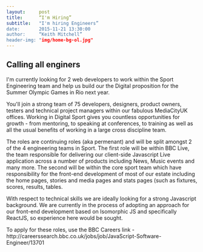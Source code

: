```yaml
---
layout:     post
title:      “I'm Hiring”
subtitle:   "I'm hiring Engineers”
date:       2015-11-21 13:30:00
author:     “Keith Mitchell”
header-img: "img/home-bg-ol.jpg"
---
```

<h2 class="section-heading">Calling all enginers</h2>

<p>I'm currently looking for 2 web developers to work within the Sport Engineering team and help us build our the Digital proposition for the Summer Olympic Games in Rio next year.</p>

<p>You'll join a strong team of 75 developers, designers, product owners, testers and technical project managers within our fabulous MediaCityUK offices. Working in Digital Sport gives you countless opportunities for growth - from mentoring, to speaking at conferences, to training as well as all the usual benefits of working in a large cross discipline team.</p>

<p>The roles are continuing roles (aka permenant) and will be split amongst 2 of the 4 engineering teams in Sport.  The first role will be within BBC Live, the team responsible for delivering our client-side Javascript Live application across a number of products including News, Music events and many more. The second will be within the core sport team which have responsibility for the front-end development of most of our estate including the home pages, stories and media pages and stats pages (such as fixtures, scores, results, tables.</p>

<p>With respect to technical skills we are ideally looking for a strong Javascript background.  We are currently in the process of adopting an approach for our front-end development based on Isomorphic JS and specifically ReactJS, so experience here would be sought.</p>

<p>To apply for these roles, use the BBC Careers link - http://careerssearch.bbc.co.uk/jobs/job/JavaScript-Software-Engineer/13701</p>
